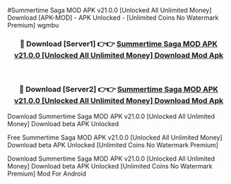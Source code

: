 #Summertime Saga MOD APK v21.0.0 [Unlocked All Unlimited Money] Download [APK-MOD] - APK Unlocked - [Unlimited Coins No Watermark Premium] wgmbu



<div align="center">

<h3>🔴 Download [Server1] 👉👉 <a href="https://momento.my/?title=Summertime_Saga_MOD_APK_v21.0.0_[Unlocked_All_Unlimited_Money]_Download">Summertime Saga MOD APK v21.0.0 [Unlocked All Unlimited Money] Download Mod Apk</a></h3><br>

<h3>🔴 Download [Server2] 👉👉 <a href="https://momento.my/?title=Summertime_Saga_MOD_APK_v21.0.0_[Unlocked_All_Unlimited_Money]_Download">Summertime Saga MOD APK v21.0.0 [Unlocked All Unlimited Money] Download Mod Apk</a></h3>
</div>



Download Summertime Saga MOD APK v21.0.0 [Unlocked All Unlimited Money] Download beta APK Unlocked

Free Summertime Saga MOD APK v21.0.0 [Unlocked All Unlimited Money] Download beta APK Unlocked [Unlimited Coins No Watermark Premium]

Download Summertime Saga MOD APK v21.0.0 [Unlocked All Unlimited Money] Download beta APK Unlocked [Unlimited Coins No Watermark Premium] Mod For Android

